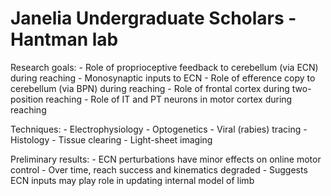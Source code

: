 
Janelia Undergraduate Scholars - Hantman lab
============================================

Research goals:
    - Role of proprioceptive feedback to cerebellum (via ECN) during reaching
    - Monosynaptic inputs to ECN
    - Role of efference copy to cerebellum (via BPN) during reaching
    - Role of frontal cortex during two-position reaching
    - Role of IT and PT neurons in motor cortex during reaching

Techniques:
    - Electrophysiology
    - Optogenetics
    - Viral (rabies) tracing
    - Histology
    - Tissue clearing
    - Light-sheet imaging

Preliminary results:
    - ECN perturbations have minor effects on online motor control
    - Over time, reach success and kinematics degraded
    - Suggests ECN inputs may play role in updating internal model of limb

